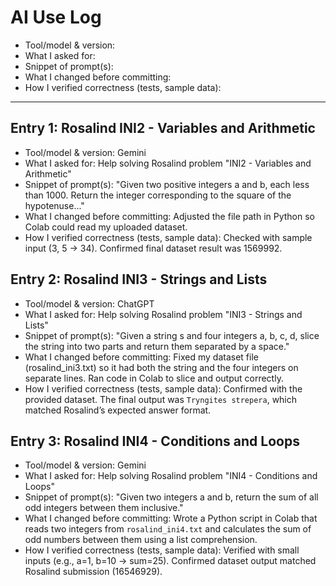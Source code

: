 # AI Use Log
- Tool/model & version:
- What I asked for:
- Snippet of prompt(s):
- What I changed before committing:
- How I verified correctness (tests, sample data):

---

## Entry 1: Rosalind INI2 - Variables and Arithmetic
- Tool/model & version: Gemini
- What I asked for: Help solving Rosalind problem "INI2 - Variables and Arithmetic"
- Snippet of prompt(s): "Given two positive integers a and b, each less than 1000. Return the integer corresponding to the square of the hypotenuse..."
- What I changed before committing: Adjusted the file path in Python so Colab could read my uploaded dataset.
- How I verified correctness (tests, sample data): Checked with sample input (3, 5 → 34). Confirmed final dataset result was 1569992.

## Entry 2: Rosalind INI3 - Strings and Lists
- Tool/model & version: ChatGPT
- What I asked for: Help solving Rosalind problem "INI3 - Strings and Lists"
- Snippet of prompt(s): "Given a string s and four integers a, b, c, d, slice the string into two parts and return them separated by a space."
- What I changed before committing: Fixed my dataset file (rosalind_ini3.txt) so it had both the string and the four integers on separate lines. Ran code in Colab to slice and output correctly.
- How I verified correctness (tests, sample data): Confirmed with the provided dataset. The final output was `Tryngites strepera`, which matched Rosalind’s expected answer format.

## Entry 3: Rosalind INI4 - Conditions and Loops
- Tool/model & version: Gemini
- What I asked for: Help solving Rosalind problem "INI4 - Conditions and Loops"
- Snippet of prompt(s): "Given two integers a and b, return the sum of all odd integers between them inclusive."
- What I changed before committing: Wrote a Python script in Colab that reads two integers from `rosalind_ini4.txt` and calculates the sum of odd numbers between them using a list comprehension.
- How I verified correctness (tests, sample data): Verified with small inputs (e.g., a=1, b=10 → sum=25). Confirmed dataset output matched Rosalind submission (16546929).
